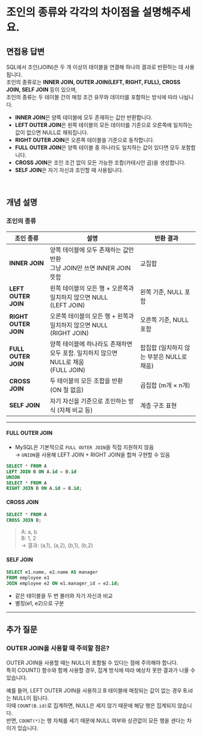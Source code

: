 # 조인의 종류와 각각의 차이점을 설명해주세요.

## 면접용 답변

SQL에서 조인(JOIN)은 두 개 이상의 테이블을 연결해 하나의 결과로 반환하는 데 사용됩니다.  
조인의 종류로는 **INNER JOIN, OUTER JOIN(LEFT, RIGHT, FULL), CROSS JOIN, SELF JOIN** 등이 있으며,  
조인의 종류는 두 테이블 간의 매칭 조건 유무와 데이터를 포함하는 방식에 따라 나뉩니다.

- **INNER JOIN**은 양쪽 테이블에 모두 존재하는 값만 반환합니다.  
- **LEFT OUTER JOIN**은 왼쪽 테이블의 모든 데이터를 기준으로 오른쪽에 일치하는 값이 없으면 NULL로 채워집니다.  
- **RIGHT OUTER JOIN**은 오른쪽 테이블을 기준으로 동작합니다.  
- **FULL OUTER JOIN**은 양쪽 테이블 중 하나라도 일치하는 값이 있다면 모두 포함합니다.  
- **CROSS JOIN**은 조인 조건 없이 모든 가능한 조합(카테시안 곱)을 생성합니다.  
- **SELF JOIN**은 자기 자신과 조인할 때 사용됩니다.

<br>

## 개념 설명
### 조인의 종류

| 조인 종류           | 설명                                                                    | 반환 결과                           |
|--------------------|-----------------------------------------------------------------------|---------------------------------------|
| **INNER JOIN**      | 양쪽 테이블에 모두 존재하는 값만 반환<br>그냥 JOIN만 쓰면 INNER JOIN 뜻함                    | 교집합                               |
| **LEFT OUTER JOIN** | 왼쪽 테이블의 모든 행 + 오른쪽과 일치하지 않으면 NULL<br>(LEFT JOIN)          | 왼쪽 기준, NULL 포함                  |
| **RIGHT OUTER JOIN**| 오른쪽 테이블의 모든 행 + 왼쪽과 일치하지 않으면 NULL<br>(RIGHT JOIN)         | 오른쪽 기준, NULL 포함                 |
| **FULL OUTER JOIN** | 양쪽 테이블에 하나라도 존재하면 모두 포함. 일치하지 않으면 NULL로 채움<br>(FULL JOIN) | 합집합 (일치하지 않는 부분은 NULL로 채움)|
| **CROSS JOIN**      | 두 테이블의 모든 조합을 반환 (ON 절 없음)                                            | 곱집합 (m개 × n개)                     |
| **SELF JOIN**       | 자기 자신을 기준으로 조인하는 방식 (자체 비교 등)                                         | 계층 구조 표현                  |

---
#### FULL OUTER JOIN
- MySQL은 기본적으로 `FULL OUTER JOIN`을 직접 지원하지 않음  
→ `UNION`을 사용해 LEFT JOIN + RIGHT JOIN을 합쳐 구현할 수 있음

```sql
SELECT * FROM A
LEFT JOIN B ON A.id = B.id
UNION
SELECT * FROM A
RIGHT JOIN B ON A.id = B.id;
```

#### CROSS JOIN
```sql
SELECT * FROM A
CROSS JOIN B;
```

> A: a, b  
> B: 1, 2  
→ 결과: (a,1), (a,2), (b,1), (b,2)

#### SELF JOIN
```sql
SELECT e1.name, e2.name AS manager
FROM employee e1
JOIN employee e2 ON e1.manager_id = e2.id;
```
- 같은 테이블을 두 번 불러와 자기 자신과 비교
- 별칭(e1, e2)으로 구분

---

## 추가 질문

### OUTER JOIN을 사용할 때 주의할 점은?

OUTER JOIN을 사용할 때는 NULL이 포함될 수 있다는 점에 주의해야 합니다.  
특히 COUNT() 함수와 함께 사용할 경우, 집계 방식에 따라 예상치 못한 결과가 나올 수 있습니다.

예를 들어, LEFT OUTER JOIN을 사용하고 B 테이블에 매칭되는 값이 없는 경우 B.id는 NULL이 됩니다.  
이때 `COUNT(B.id)`로 집계하면, NULL은 세지 않기 때문에 해당 행은 집계되지 않습니다.  
반면, `COUNT(*)`는 행 자체를 세기 때문에 NULL 여부와 상관없이 모든 행을 센다는 차이가 있습니다.

